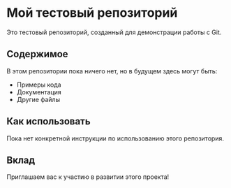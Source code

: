# Мой тестовый репозиторий

Это тестовый репозиторий, созданный для демонстрации работы с Git.

## Содержимое

В этом репозитории пока ничего нет, но в будущем здесь могут быть:

* Примеры кода
* Документация
* Другие файлы

## Как использовать

Пока нет конкретной инструкции по использованию этого репозитория.

## Вклад

Приглашаем вас к участию в развитии этого проекта!
